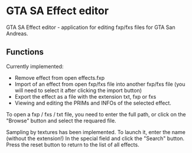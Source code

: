 # GTA SA Effect editor
GTA SA Effect editor - application for editing fxp/fxs files for GTA San Andreas.
## Functions
Currently implemented:
- Remove effect from open effects.fxp
- Import of an effect from open fxp/fxs file into another fxp/fxs file (you will need to select it after clicking the import button)
- Export the effect as a file with the extension txt, fxp or fxs
- Viewing and editing the PRIMs and INFOs of the selected effect.

To open a fxp / fxs / txt file, you need to enter the full path, or click on the "Browse" button and select the requared file.

Sampling by textures has been implemented. To launch it, enter the name (without the extension!) In the special field and click the "Search" button. Press the reset button to return to the list of all effects.
